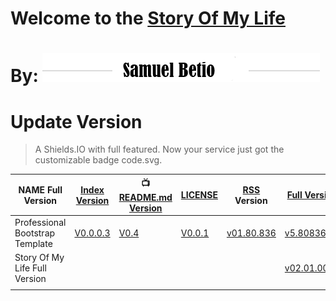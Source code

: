 Welcome to the
[Story Of My Life][1]
=====================


By: [![storyofmylife version][som-image]][som-url]
==================================================

Update Version
==============
> A Shields.IO with full featured. Now your service just got the customizable badge code.svg.

|NAME Full Version              |[Index Version][2]|:tv: [README.md Version][3]| [LICENSE][4]|[RSS][5] Version|[Full Version][6]|
|-------------------------------|--------------------- |-----------------------|-------------|----------------|-----------------|
|Professional Bootstrap Template|[V0.0.0.3][7]         |[V0.4][8]              |[V0.0.1][9]  |[v01.80.836][10]|[v5.80836][11]   |
|Story Of My Life Full Version  |                      |                       |             |                |[v02.01.0001][12]|
|                               |                      |                       |             |                |                 |

[1]: https://samuelbetio.github.io/storyofmylife
[2]: #index-version
[3]: #readmemd-version
[4]: #license
[5]: #rss-version
[6]: #full-version
[7]: https://github.com/samuelbetio/storyofmylife/releases/tag/v0.0.0.3
[8]: https://github.com/samuelbetio/storyofmylife/releases/tag/v0.4
[9]: https://github.com/samuelbetio/storyofmylife/releases/tag/v0.0.1
[10]: https://github.com/samuelbetio/storyofmylife/releases/tag/v01.80.3462.5836
[11]: https://github.com/samuelbetio/storyofmylife/releases/tag/v5.80.3462.5836
[12]: https://github.com/samuelbetio/storyofmylife/releases/tag/v02.04.0001.0001
[som-image]: https://github.com/samuelbetio/storyofmylife/blob/master/assets/img/logo.png
[som-url]: https://github.com/samuelbetio/storyofmylife/releases

